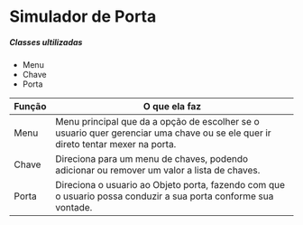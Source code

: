 # Simulador de Porta

##### Classes ultilizadas</h4>

* Menu
* Chave
* Porta

Função | O que ela faz
-------|------------
Menu   | Menu principal que da a opção de escolher se o usuario quer gerenciar uma chave ou se ele quer ir direto tentar mexer na porta.
Chave  | Direciona para um menu de chaves, podendo adicionar ou remover um valor a lista de chaves.
Porta  | Direciona o usuario ao Objeto porta, fazendo com que o usuario possa conduzir a sua porta conforme sua vontade.
